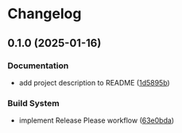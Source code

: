 # Changelog

## 0.1.0 (2025-01-16)


### Documentation

* add project description to README ([1d5895b](https://github.com/mihaly-farkas/aws-cdk-app-python-example/commit/1d5895b47c64c2d1967c7021c46b4b468386c967))


### Build System

* implement Release Please workflow ([63e0bda](https://github.com/mihaly-farkas/aws-cdk-app-python-example/commit/63e0bda0f9227bd0e45921b77d80018ea3dc2de3))
